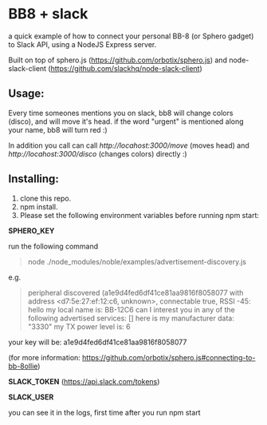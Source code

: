 # BB8 + slack
a quick example of how to connect your personal BB-8 (or Sphero gadget) to Slack API, using a NodeJS Express server.

Built on top of sphero.js (https://github.com/orbotix/sphero.js) and node-slack-client (https://github.com/slackhq/node-slack-client)

Usage:
-----

Every time someones mentions you on slack, bb8 will change colors (disco), and will move it's head.
if the word "urgent" is mentioned along your name, bb8 will turn red :)

In addition you call can call *http://locahost:3000/move* (moves head) and *http://locahost:3000/disco* (changes colors) directly :)


Installing:
-----------

1) clone this repo.
2) npm install.
3) Please set the following environment variables before running npm start:

**SPHERO_KEY**

run the following command 

> node ./node_modules/noble/examples/advertisement-discovery.js

e.g. 

> peripheral discovered (a1e9d4fed6df41ce81aa9816f8058077 with address <d7:5e:27:ef:12:c6, unknown>, connectable true, RSSI -45:
	hello my local name is:
		BB-12C6
	can I interest you in any of the following advertised services:
		[]
	here is my manufacturer data:
		"3330"
	my TX power level is:
		6

your key will be: a1e9d4fed6df41ce81aa9816f8058077
		
(for more information: https://github.com/orbotix/sphero.js#connecting-to-bb-8ollie) 

**SLACK_TOKEN** 
(https://api.slack.com/tokens)

**SLACK_USER**  

you can see it in the logs, first time after you run npm start




